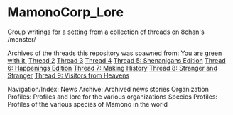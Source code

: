 # MamonoCorp_Lore
Group writings for a setting from a collection of threads on 8chan's /monster/

Archives of the threads this repository was spawned from:
[You are green with it.](http://archive.is/dlsJy)
[Thread 2](http://archive.is/AISiW)
[Thread 3](http://archive.is/HUqPq)
[Thread 4](http://archive.is/lvHdf)
[Thread 5: Shenanigans Edition](http://archive.is/wzPn3)
[Thread 6: Happenings Edition](http://archive.is/o4yI1)
[Thread 7: Making History](http://archive.is/2CUqK)
[Thread 8: Stranger and Stranger](http://archive.is/Ck9ep)
[Thread 9: Visitors from Heavens](http://archive.is/PiQ1a)

Navigation/Index:
News Archive: Archived news stories
Organization Profiles: Profiles and lore for the various organizations
Species Profiles: Profiles of the various species of Mamono in the world


